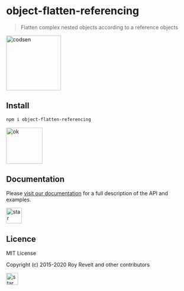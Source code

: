 # object-flatten-referencing

> Flatten complex nested objects according to a reference objects

<img src="https://codsen.com/images/png-codsen-1.png" width="148" alt="codsen" align="center">

## Install

```bash
npm i object-flatten-referencing
```

<img src="https://codsen.com/images/png-codsen-ok.png" width="98" alt="ok" align="center">

## Documentation

Please [visit our documentation](https://codsen.com/os/object-flatten-referencing/) for a full description of the API and examples.

<img src="https://codsen.com/images/png-codsen-star.png" width="42" alt="star" align="center">

## Licence

MIT License

Copyright (c) 2015-2020 Roy Revelt and other contributors

<img src="https://codsen.com/images/png-codsen-star-small.png" width="32" alt="star" align="center">
